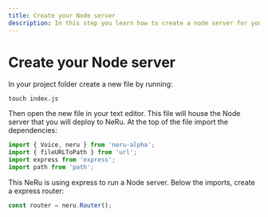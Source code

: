 ```yaml
---
title: Create your Node server
description: In this step you learn how to create a node server for your NeRu Project.
---
```


# Create your Node server

In your project folder create a new file by running:

```
touch index.js
```

Then open the new file in your text editor. This file will house the Node server that you will deploy to NeRu. At the top of the file import the dependencies:

```javascript
import { Voice, neru } from 'neru-alpha';
import { fileURLToPath } from 'url';
import express from 'express';
import path from 'path';
```

This NeRu is using express to run a Node server. Below the imports, create a express router: 

```javascript
const router = neru.Router();
```